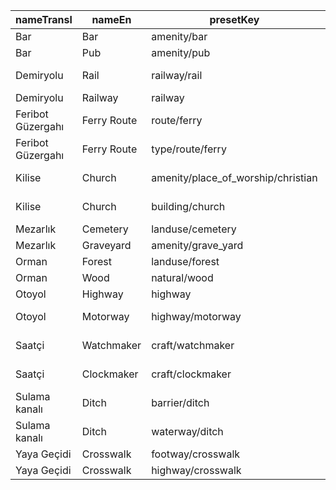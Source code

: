 |nameTransl|nameEn|presetKey|searchable|icon|tags0|tags1|tags2|tags3|tags4|geometryArea|geometryLine|geometryPoint|geometryVertex|geometryRelation|
| ------ | ------ | ------ | ------ | ------ | ------ | ------ | ------ | ------ | ------ | ------ | ------ | ------ | ------ | ------ |
|Bar|Bar|amenity/bar| |bar|amenity=bar| | | | |area| |point| | |
|Bar|Pub|amenity/pub| |beer|amenity=pub| | | | |area| |point| | |
|Demiryolu|Rail|railway/rail| |railway-rail|railway=rail| | | | | |line| | | |
|Demiryolu|Railway|railway| | |railway=*| | | | |area|line|point|vertex| |
|Feribot Güzergahı|Ferry Route|route/ferry| |ferry|route=ferry| | | | | |line| | | |
|Feribot Güzergahı|Ferry Route|type/route/ferry| |route-ferry|type=route|route=ferry| | | | | | | |relation|
|Kilise|Church|amenity/place_of_worship/christian| |religious-christian|amenity=place_of_worship|religion=christian| | | |area| |point| | |
|Kilise|Church|building/church| |place-of-worship|building=church| | | | |area| |point| | |
|Mezarlık|Cemetery|landuse/cemetery| |cemetery|landuse=cemetery| | | | |area| | | | |
|Mezarlık|Graveyard|amenity/grave_yard| |cemetery|amenity=grave_yard| | | | |area| |point| | |
|Orman|Forest|landuse/forest| |park2|landuse=forest| | | | |area| | | | |
|Orman|Wood|natural/wood| |park2|natural=wood| | | | |area| |point| | |
|Otoyol|Highway|highway| | |highway=*| | | | |area|line|point|vertex| |
|Otoyol|Motorway|highway/motorway| |highway-motorway|highway=motorway| | | | | |line| | | |
|Saatçi|Watchmaker|craft/watchmaker| |circle-stroked|craft=watchmaker| | | | |area| |point| | |
|Saatçi|Clockmaker|craft/clockmaker| |circle-stroked|craft=clockmaker| | | | |area| |point| | |
|Sulama kanalı|Ditch|barrier/ditch| | |barrier=ditch| | | | |area|line| | | |
|Sulama kanalı|Ditch|waterway/ditch| |waterway-ditch|waterway=ditch| | | | | |line| | | |
|Yaya Geçidi|Crosswalk|footway/crosswalk| | |highway=footway|footway=crossing|crossing=zebra| | | |line| | | |
|Yaya Geçidi|Crosswalk|highway/crosswalk| | |highway=crossing|crossing=zebra| | | | | | |vertex| |
